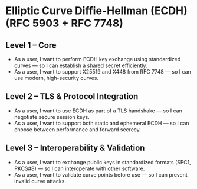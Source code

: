 # Elliptic Curve Diffie-Hellman (ECDH) (RFC 5903 + RFC 7748)

## Level 1 – Core
- As a user, I want to perform ECDH key exchange using standardized curves — so I can establish a shared secret efficiently.  
- As a user, I want to support X25519 and X448 from RFC 7748 — so I can use modern, high-security curves.  

## Level 2 – TLS & Protocol Integration
- As a user, I want to use ECDH as part of a TLS handshake — so I can negotiate secure session keys.  
- As a user, I want to support both static and ephemeral ECDH — so I can choose between performance and forward secrecy.  

## Level 3 – Interoperability & Validation
- As a user, I want to exchange public keys in standardized formats (SEC1, PKCS#8) — so I can interoperate with other software.  
- As a user, I want to validate curve points before use — so I can prevent invalid curve attacks.  
